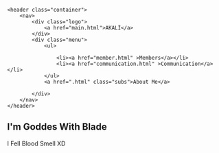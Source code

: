 <!DOCTYPE html>
<html lang="en">
<head>
    <meta charset="UTF-8">
    <meta http-equiv="X-UA-Compatible" content="IE=edge">
    <link rel="stylesheet" href="style.css">
    <meta name="viewport" content="width=device-width, initial-scale=1.0">
    <title>Document</title>
</head>
<body>
  
    <header class="container">
        <nav>
            <div class="logo">
                <a href="main.html">AKALİ</a>
            </div>
            <div class="menu">
                <ul>
                    
                    <li><a href="member.html" >Members</a></li>
                    <li><a href="communication.html" >Communication</a></li>
                </ul>
                <a href=".html" class="subs">About Me</a>
                
            </div>
        </nav>
    </header>
</header>
<section class="container content">
  <h1>I'm Goddes With Blade</h1>
  <p>I Fell Blood Smell XD</p>
  
</section>
  
</body>
</html>
